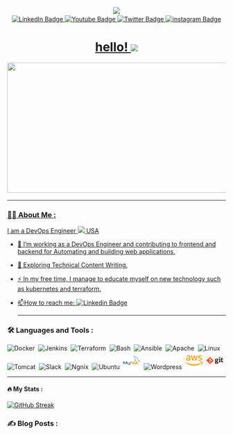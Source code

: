 <div id="header" align="center">
 <img src="https://media.giphy.com/media/fvx95jkua5th3YeThr/giphy.gif" width="100"/>
</div>
<div id="badges" align="center">
  <a href="https://www.linkedin.com/in/marcelin-famawa-ngassam-27b474205/">
    <img src="https://img.shields.io/badge/LinkedIn-blue?style=for-the-badge&logo=linkedin&logoColor=white" alt="LinkedIn Badge"/>
  </a>
  <a href="https://www.youtube.com">
    <img src="https://img.shields.io/badge/YouTube-red?style=for-the-badge&logo=youtube&logoColor=white" alt="Youtube Badge"/>
  </a>
  <a href="your-twitter-URL">
    <img src="https://img.shields.io/badge/Twitter-blue?style=for-the-badge&logo=twitter&logoColor=white" alt="Twitter Badge"/>
  </a>
  <a href="https://www.instagram.com/yanfashion/">
    <img src="https://img.shields.io/badge/instagram-pink?style=for-the-badge&logo=instagram&logocolor=pink" alt="instagram Badge"/>
</div>
<h1 align="center">
  hello!
  <img src="https://media.giphy.com/media/4zX65L31kfwz4JrUDU/giphy.gif" width="30px"/>
</h1>
  <div align="center">
  <img src="https://media.giphy.com/media/ZVik7pBtu9dNS/giphy.gif" width="600" height="300"/>
</div>
  
  ---
  
  ### :man_technologist:  About Me :
  I am a DevOps Engineer <img src="https://media.giphy.com/media/WUlplcMpOCEmTGBtBW/giphy.gif" width="30"> USA
  - :telescope: I’m working as a DevOps Engineer and contributing to frontend and backend for Automating and building web applications.

- :seedling: Exploring Technical Content Writing.

- :zap: In my free time, I manage to educate myself on new technology such as kubernetes and terraform.

- :mailbox:How to reach me: [![Linkedin Badge](https://img.shields.io/badge/-kakbar-blue?style=flat&logo=Linkedin&logoColor=white)](https://www.linkedin.com/in/marcelin-famawa-ngassam-27b474205/)
  
  ---

### :hammer_and_wrench: Languages and Tools :
 <div>
  <img src="https://cdn.jsdelivr.net/gh/devicons/devicon/icons/docker/docker-original-wordmark.svg" title="Docker" alt="Docker" width="40" height="40"/>&nbsp;
  <img src="https://cdn.jsdelivr.net/gh/devicons/devicon/icons/jenkins/jenkins-original.svg" title="Jenkins" alt="Jenkins" width="40" height="40"/>&nbsp;
  <img src="https://cdn.jsdelivr.net/gh/devicons/devicon/icons/terraform/terraform-original-wordmark.svg" title="Terraform" alt="Terraform" width="40" height="40"/>&nbsp;
  <img src="https://cdn.jsdelivr.net/gh/devicons/devicon/icons/bash/bash-plain.svg" title="Bash" alt="Bash" width="40" height="40"/>&nbsp;
  <img src="https://cdn.jsdelivr.net/gh/devicons/devicon/icons/ansible/ansible-original-wordmark.svg" title="Ansible" alt="Ansible" width="40" height="40"/>&nbsp;
  <img src="https://cdn.jsdelivr.net/gh/devicons/devicon/icons/apache/apache-original-wordmark.svg" title="Apache" alt="Apache" width="40" height="40"/>&nbsp;
  <img src="https://cdn.jsdelivr.net/gh/devicons/devicon/icons/linux/linux-original.svg"  title="Linux" alt="Linux" width="40" height="40"/>&nbsp;
  <img src="https://cdn.jsdelivr.net/gh/devicons/devicon/icons/tomcat/tomcat-original.svg" title="Tomcat" alt="Tomcat" width="40" height="40"/>&nbsp;
  <img src="https://cdn.jsdelivr.net/gh/devicons/devicon/icons/slack/slack-original-wordmark.svg" title="Slack" alt="Slack" width="40" height="40"/>&nbsp;
  <img src="https://cdn.jsdelivr.net/gh/devicons/devicon/icons/nginx/nginx-original.svg" title="Ngnix" alt="Ngnix" width="40" height="40"/>&nbsp;
  <img src="https://cdn.jsdelivr.net/gh/devicons/devicon/icons/ubuntu/ubuntu-plain.svg" title="Ubuntu"  alt="Ubuntu" width="40" height="40"/>&nbsp;
  <img src="https://github.com/devicons/devicon/blob/master/icons/mysql/mysql-original-wordmark.svg" title="MySQL"  alt="MySQL" width="40" height="40"/>&nbsp;
  <img src="https://cdn.jsdelivr.net/gh/devicons/devicon/icons/wordpress/wordpress-original.svg" title="Wordpress" alt="Wordpress" width="40" height="40"/>&nbsp;
  <img src="https://github.com/devicons/devicon/blob/master/icons/amazonwebservices/amazonwebservices-plain-wordmark.svg" title="AWS" alt="AWS" width="40" height="40"/>&nbsp;
  <img src="https://github.com/devicons/devicon/blob/master/icons/git/git-original-wordmark.svg" title="Git" **alt="Git" width="40" height="40"/> 
   
   ---

#### :fire: My Stats :
 [![GitHub Streak](http://github-readme-streak-stats.herokuapp.com?user=yannfama&theme=shades-of-purple&date_format=M%20j%5B%2C%20Y%5D&stroke=1B57DD&background=76767667&border=DDA81B&ring=891233EA&fire=DD2727&currStreakNum=19DD1A&sideNums=DD2727&currStreakLabel=5D6216A9&sideLabels=21662C&dates=4E4E4E)](https://git.io/streak-stats)
   
   ### :writing_hand: Blog Posts :
<!-- BLOG-POST-LIST:START -->
<!-- BLOG-POST-LIST:END -->
